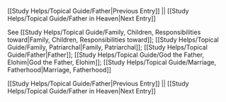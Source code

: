 [[Study Helps/Topical Guide/Father|Previous Entry]]  ||  [[Study Helps/Topical Guide/Father in Heaven|Next Entry]]

 See [[Study Helps/Topical Guide/Family, Children, Responsibilities toward|Family, Children, Responsibilities toward]]; [[Study Helps/Topical Guide/Family, Patriarchal|Family, Patriarchal]]; [[Study Helps/Topical Guide/Father|Father]]; [[Study Helps/Topical Guide/God the Father, Elohim|God the Father, Elohim]]; [[Study Helps/Topical Guide/Marriage, Fatherhood|Marriage, Fatherhood]]

[[Study Helps/Topical Guide/Father|Previous Entry]]  ||  [[Study Helps/Topical Guide/Father in Heaven|Next Entry]]